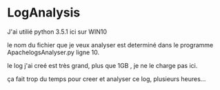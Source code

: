 # LogAnalysis
J'ai utilié python 3.5.1 ici sur WIN10

le nom du fichier que je veux analyser est determiné dans le programme ApachelogsAnalyser.py ligne 10.

le log j'ai creé est très grand, plus que 1GB , je ne le charge pas ici.

ça fait trop du temps pour creer et analyser ce log, plusieurs heures...
